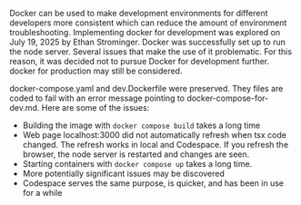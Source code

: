 Docker can be used to make development environments for different developers more consistent
which can reduce the amount of environment troubleshooting.  Implementing docker for 
development was explored on July 19, 2025 by Ethan Strominger.  Docker was successfully
set up to run the node server.  Several issues that make the use of it problematic.   For this reason, it was decided not to pursue Docker for development further.  docker for production may still be considered.  

docker-compose.yaml and dev.Dockerfile were preserved.  They files are coded to fail with an error message pointing to docker-compose-for-dev.md.  Here are some of the issues:
- Building the image with `docker compose build` takes a long time
- Web page localhost:3000 did not automatically refresh when tsx code changed.  The refresh works in local and Codespace.  If you refresh the browser, the node server is restarted and changes are seen.
- Starting containers with `docker compose up` takes a long time.
- More potentially significant issues may be discovered
- Codespace serves the same purpose, is quicker, and has been in use for a while
